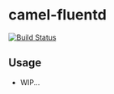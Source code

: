# camel-fluentd

[![Build Status][travis-image]][travis-url]

## Usage
- WIP...

[travis-image]: https://img.shields.io/travis/tatsuyafw/camel-fluentd.svg
[travis-url]: https://travis-ci.org/tatsuyafw/camel-fluentd

